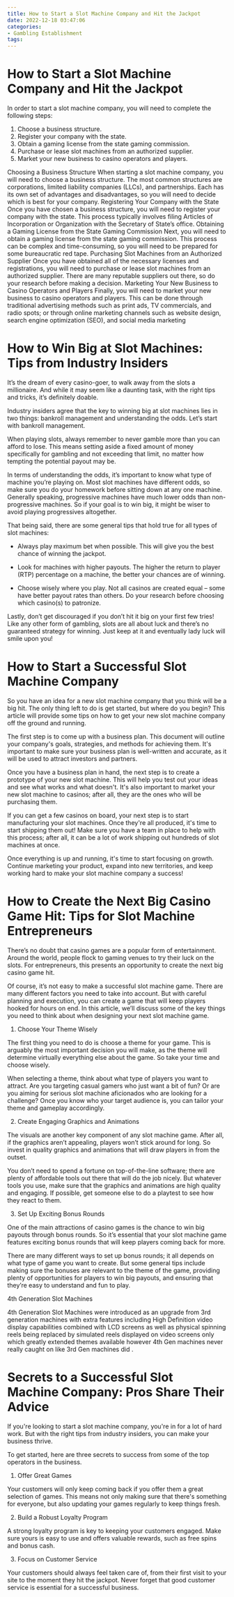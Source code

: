 ```yaml
---
title: How to Start a Slot Machine Company and Hit the Jackpot 
date: 2022-12-18 03:47:06
categories:
- Gambling Establishment
tags:
---
```



#  How to Start a Slot Machine Company and Hit the Jackpot 

In order to start a slot machine company, you will need to complete the following steps:

1. Choose a business structure.
2. Register your company with the state.
3. Obtain a gaming license from the state gaming commission.
4. Purchase or lease slot machines from an authorized supplier.
5. Market your new business to casino operators and players.

Choosing a Business Structure
When starting a slot machine company, you will need to choose a business structure. The most common structures are corporations, limited liability companies (LLCs), and partnerships. Each has its own set of advantages and disadvantages, so you will need to decide which is best for your company. 
Registering Your Company with the State Once you have chosen a business structure, you will need to register your company with the state. This process typically involves filing Articles of Incorporation or Organization with the Secretary of State’s office. 
Obtaining a Gaming License from the State Gaming Commission  Next, you will need to obtain a gaming license from the state gaming commission. This process can be complex and time-consuming, so you will need to be prepared for some bureaucratic red tape. 
Purchasing Slot Machines from an Authorized Supplier  Once you have obtained all of the necessary licenses and registrations, you will need to purchase or lease slot machines from an authorized supplier. There are many reputable suppliers out there, so do your research before making a decision. 
Marketing Your New Business to Casino Operators and Players Finally, you will need to market your new business to casino operators and players. This can be done through traditional advertising methods such as print ads, TV commercials, and radio spots; or through online marketing channels such as website design, search engine optimization (SEO), and social media marketing

#  How to Win Big at Slot Machines: Tips from Industry Insiders 

It’s the dream of every casino-goer, to walk away from the slots a millionaire. And while it may seem like a daunting task, with the right tips and tricks, it’s definitely doable. 

Industry insiders agree that the key to winning big at slot machines lies in two things: bankroll management and understanding the odds. Let’s start with bankroll management. 

When playing slots, always remember to never gamble more than you can afford to lose. This means setting aside a fixed amount of money specifically for gambling and not exceeding that limit, no matter how tempting the potential payout may be. 

In terms of understanding the odds, it’s important to know what type of machine you’re playing on. Most slot machines have different odds, so make sure you do your homework before sitting down at any one machine. Generally speaking, progressive machines have much lower odds than non-progressive machines. So if your goal is to win big, it might be wiser to avoid playing progressives altogether. 

That being said, there are some general tips that hold true for all types of slot machines: 

- Always play maximum bet when possible. This will give you the best chance of winning the jackpot. 

- Look for machines with higher payouts. The higher the return to player (RTP) percentage on a machine, the better your chances are of winning. 

- Choose wisely where you play. Not all casinos are created equal – some have better payout rates than others. Do your research before choosing which casino(s) to patronize. 

Lastly, don’t get discouraged if you don’t hit it big on your first few tries! Like any other form of gambling, slots are all about luck and there’s no guaranteed strategy for winning. Just keep at it and eventually lady luck will smile upon you!

#  How to Start a Successful Slot Machine Company 

So you have an idea for a new slot machine company that you think will be a big hit. The only thing left to do is get started, but where do you begin? This article will provide some tips on how to get your new slot machine company off the ground and running.

The first step is to come up with a business plan. This document will outline your company's goals, strategies, and methods for achieving them. It's important to make sure your business plan is well-written and accurate, as it will be used to attract investors and partners.

Once you have a business plan in hand, the next step is to create a prototype of your new slot machine. This will help you test out your ideas and see what works and what doesn't. It's also important to market your new slot machine to casinos; after all, they are the ones who will be purchasing them.

If you can get a few casinos on board, your next step is to start manufacturing your slot machines. Once they're all produced, it's time to start shipping them out! Make sure you have a team in place to help with this process; after all, it can be a lot of work shipping out hundreds of slot machines at once.

Once everything is up and running, it's time to start focusing on growth. Continue marketing your product, expand into new territories, and keep working hard to make your slot machine company a success!

#  How to Create the Next Big Casino Game Hit: Tips for Slot Machine Entrepreneurs 

There’s no doubt that casino games are a popular form of entertainment. Around the world, people flock to gaming venues to try their luck on the slots. For entrepreneurs, this presents an opportunity to create the next big casino game hit.

Of course, it’s not easy to make a successful slot machine game. There are many different factors you need to take into account. But with careful planning and execution, you can create a game that will keep players hooked for hours on end. In this article, we’ll discuss some of the key things you need to think about when designing your next slot machine game.

1. Choose Your Theme Wisely

The first thing you need to do is choose a theme for your game. This is arguably the most important decision you will make, as the theme will determine virtually everything else about the game. So take your time and choose wisely.

When selecting a theme, think about what type of players you want to attract. Are you targeting casual gamers who just want a bit of fun? Or are you aiming for serious slot machine aficionados who are looking for a challenge? Once you know who your target audience is, you can tailor your theme and gameplay accordingly.

2. Create Engaging Graphics and Animations

The visuals are another key component of any slot machine game. After all, if the graphics aren’t appealing, players won’t stick around for long. So invest in quality graphics and animations that will draw players in from the outset.

You don’t need to spend a fortune on top-of-the-line software; there are plenty of affordable tools out there that will do the job nicely. But whatever tools you use, make sure that the graphics and animations are high quality and engaging. If possible, get someone else to do a playtest to see how they react to them.

3. Set Up Exciting Bonus Rounds

One of the main attractions of casino games is the chance to win big payouts through bonus rounds. So it’s essential that your slot machine game features exciting bonus rounds that will keep players coming back for more.

There are many different ways to set up bonus rounds; it all depends on what type of game you want to create. But some general tips include making sure the bonuses are relevant to the theme of the game, providing plenty of opportunities for players to win big payouts, and ensuring that they’re easy to understand and fun to play.


4th Generation Slot Machines 

4th Generation Slot Machines were introduced as an upgrade from 3rd generation machines with extra features including High Definition video display capabilities combined with LCD screens as well as physical spinning reels being replaced by simulated reels displayed on video screens only which greatly extended themes available however 4th Gen machines never really caught on like 3rd Gen machines did .

#  Secrets to a Successful Slot Machine Company: Pros Share Their Advice

If you're looking to start a slot machine company, you're in for a lot of hard work. But with the right tips from industry insiders, you can make your business thrive.

To get started, here are three secrets to success from some of the top operators in the business.

1. Offer Great Games

Your customers will only keep coming back if you offer them a great selection of games. This means not only making sure that there's something for everyone, but also updating your games regularly to keep things fresh.

2. Build a Robust Loyalty Program

A strong loyalty program is key to keeping your customers engaged. Make sure yours is easy to use and offers valuable rewards, such as free spins and bonus cash.

3. Focus on Customer Service

Your customers should always feel taken care of, from their first visit to your site to the moment they hit the jackpot. Never forget that good customer service is essential for a successful business.